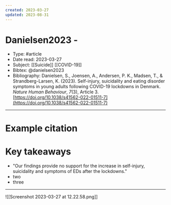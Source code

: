 ```yaml
---
created: 2023-03-27
updated: 2023-08-31
---
```

# Danielsen2023 -

* Type: #article
* Date read: 2023-03-27
* Subject: [[Suicide]] [[COVID-19]]
* Bibtex: @danielsen2023
* Bibliography: Danielsen, S., Joensen, A., Andersen, P. K., Madsen, T., & Strandberg-Larsen, K. (2023). Self-injury, suicidality and eating disorder symptoms in young adults following COVID-19 lockdowns in Denmark. _Nature Human Behaviour_, _7_(3), Article 3. [https://doi.org/10.1038/s41562-022-01511-7](https://doi.org/10.1038/s41562-022-01511-7)
---
# Example citation


# Key takeaways
* "Our findings provide no support for the increase in self-injury, suicidality and symptoms of EDs after the lockdowns."
* two
* three

---

![[Screenshot 2023-03-27 at 12.22.58.png]]
